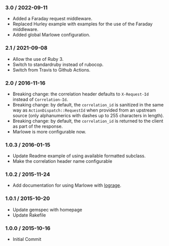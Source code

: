 ### 3.0 / 2022-09-11

- Added a Faraday request middleware.
- Replaced Hurley example with examples for the use of the Faraday
  middleware.
- Added global Marlowe configuration.

### 2.1 / 2021-09-08

- Allow the use of Ruby 3.
- Switch to standardruby instead of rubocop.
- Switch from Travis to Github Actions.

### 2.0 / 2016-11-16

- Breaking change: the correlation header defaults to `X-Request-Id` instead of
  `Correlation-Id`.
- Breaking change: by default, the `correlation_id` is sanitized in the same
  way as `ActionDispatch::RequestId` when provided from an upstream source (only
  alphanumerics with dashes up to 255 characters in length).
- Breaking change: by default, the `correlation_id` is returned to the client as
  part of the response.
- Marlowe is more configurable now.

### 1.0.3 / 2016-01-15

- Update Readme example of using available formatted subclass.
- Make the correlation header name configurable

### 1.0.2 / 2015-11-24

- Add documentation for using Marlowe with [lograge][].

### 1.0.1 / 2015-10-20

- Update gemspec with homepage
- Update Rakefile

### 1.0.0 / 2015-10-16

- Initial Commit

[lograge]: https://github.com/roidrage/lograge
